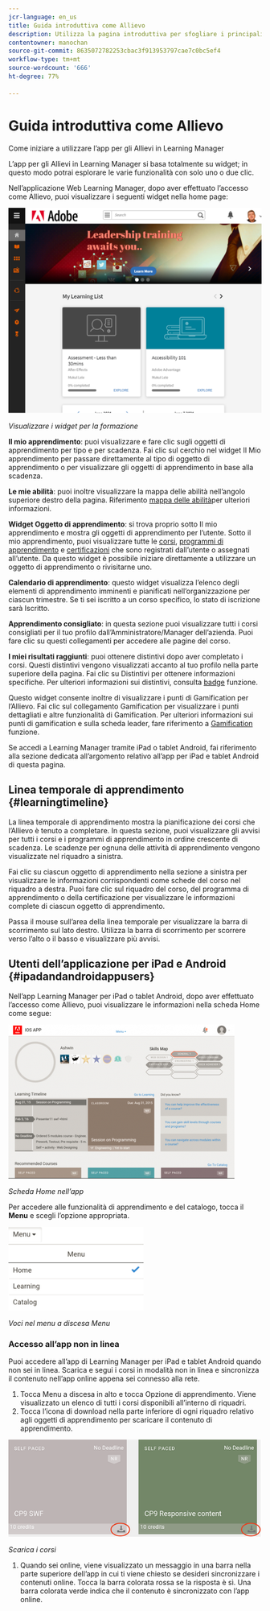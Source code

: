 ```yaml
---
jcr-language: en_us
title: Guida introduttiva come Allievo
description: Utilizza la pagina introduttiva per sfogliare i principali percorsi di apprendimento di Adobe Learning Manager.
contentowner: manochan
source-git-commit: 8635072782253cbac3f913953797cae7c0bc5ef4
workflow-type: tm+mt
source-wordcount: '666'
ht-degree: 77%

---
```




# Guida introduttiva come Allievo

Come iniziare a utilizzare l’app per gli Allievi in Learning Manager

L’app per gli Allievi in Learning Manager si basa totalmente su widget; in questo modo potrai esplorare le varie funzionalità con solo uno o due clic.

Nell’applicazione Web Learning Manager, dopo aver effettuato l’accesso come Allievo, puoi visualizzare i seguenti widget nella home page:

![](assets/l-1.png)

*Visualizzare i widget per la formazione*

**Il mio apprendimento**: puoi visualizzare e fare clic sugli oggetti di apprendimento per tipo e per scadenza. Fai clic sul cerchio nel widget Il Mio apprendimento per passare direttamente al tipo di oggetto di apprendimento o per visualizzare gli oggetti di apprendimento in base alla scadenza.

**Le mie abilità**: puoi inoltre visualizzare la mappa delle abilità nell’angolo superiore destro della pagina. Riferimento  [mappa delle abilità](skills-levels.md)per ulteriori informazioni.

**Widget Oggetto di apprendimento**: si trova proprio sotto Il mio apprendimento e mostra gli oggetti di apprendimento per l’utente. Sotto il mio apprendimento, puoi visualizzare tutte le  [corsi](courses.md),  [programmi di apprendimento](learning-programs.md) e  [certificazioni](certifications.md) che sono registrati dall’utente o assegnati all’utente. Da questo widget è possibile iniziare direttamente a utilizzare un oggetto di apprendimento o rivisitarne uno.

**Calendario di apprendimento**: questo widget visualizza l’elenco degli elementi di apprendimento imminenti e pianificati nell’organizzazione per ciascun trimestre. Se ti sei iscritto a un corso specifico, lo stato di iscrizione sarà Iscritto.

**Apprendimento consigliato**: in questa sezione puoi visualizzare tutti i corsi consigliati per il tuo profilo dall’Amministratore/Manager dell’azienda. Puoi fare clic su questi collegamenti per accedere alle pagine del corso.

**I miei risultati raggiunti**: puoi ottenere distintivi dopo aver completato i corsi. Questi distintivi vengono visualizzati accanto al tuo profilo nella parte superiore della pagina. Fai clic su Distintivi per ottenere informazioni specifiche. Per ulteriori informazioni sui distintivi, consulta  [badge](badges.md) funzione.

Questo widget consente inoltre di visualizzare i punti di Gamification per l’Allievo. Fai clic sul collegamento Gamification per visualizzare i punti dettagliati e altre funzionalità di Gamification. Per ulteriori informazioni sui punti di gamification e sulla scheda leader, fare riferimento a  [Gamification](gamification.md) funzione.

Se accedi a Learning Manager tramite iPad o tablet Android, fai riferimento alla sezione dedicata all’argomento relativo all’app per iPad e tablet Android di questa pagina.

## Linea temporale di apprendimento {#learningtimeline}

La linea temporale di apprendimento mostra la pianificazione dei corsi che l’Allievo è tenuto a completare. In questa sezione, puoi visualizzare gli avvisi per tutti i corsi e i programmi di apprendimento in ordine crescente di scadenza. Le scadenze per ognuna delle attività di apprendimento vengono visualizzate nel riquadro a sinistra.

Fai clic su ciascun oggetto di apprendimento nella sezione a sinistra per visualizzare le informazioni corrispondenti come schede del corso nel riquadro a destra. Puoi fare clic sul riquadro del corso, del programma di apprendimento o della certificazione per visualizzare le informazioni complete di ciascun oggetto di apprendimento.

Passa il mouse sull’area della linea temporale per visualizzare la barra di scorrimento sul lato destro. Utilizza la barra di scorrimento per scorrere verso l’alto o il basso e visualizzare più avvisi.

## Utenti dell’applicazione per iPad e Android {#ipadandandroidappusers}

Nell’app Learning Manager per iPad o tablet Android, dopo aver effettuato l’accesso come Allievo, puoi visualizzare le informazioni nella scheda Home come segue:

![](assets/screenshot-2015-08-07-12-24-40-e1439211134842.png)

*Scheda Home nell’app*

Per accedere alle funzionalità di apprendimento e del catalogo, tocca il **Menu** e scegli l’opzione appropriata.

![](assets/menu-ipad.png)

*Voci nel menu a discesa Menu*

### Accesso all’app non in linea

Puoi accedere all’app di Learning Manager per iPad e tablet Android quando non sei in linea. Scarica e segui i corsi in modalità non in linea e sincronizza il contenuto nell’app online appena sei connesso alla rete.

1. Tocca Menu a discesa in alto e tocca Opzione di apprendimento. Viene visualizzato un elenco di tutti i corsi disponibili all’interno di riquadri.
1. Tocca l’icona di download nella parte inferiore di ogni riquadro relativo agli oggetti di apprendimento per scaricare il contenuto di apprendimento.

![](assets/download-ipad.png)

*Scarica i corsi*

1. Quando sei online, viene visualizzato un messaggio in una barra nella parte superiore dell’app in cui ti viene chiesto se desideri sincronizzare i contenuti online. Tocca la barra colorata rossa se la risposta è sì. Una barra colorata verde indica che il contenuto è sincronizzato con l’app online.

<!--### Track device storage

You can monitor your device storage periodically.

Tap the profile icon at the upper-right corner of the app and tap **Device Storage** menu option.

![](assets/device-storage-option-ipad.png)

An app storage information dialog appears as shown below.

![](assets/device-storage-detailed-e1439211162955.png)

Using the app storage information, you can check the total space of device, app and the downloaded courses. This information enables you to download courses accordingly. To delete the downloaded courses in the device, tap X icon adjacent to each course name.-->

